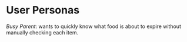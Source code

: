 # User Personas

*Busy Parent*: wants to quickly know what food is about to expire without manually checking each item.
